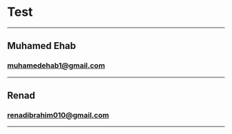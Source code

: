 # Test

---

## Muhamed Ehab

### muhamedehab1@gmail.com

---

## Renad 

### renadibrahim010@gmail.com

---
